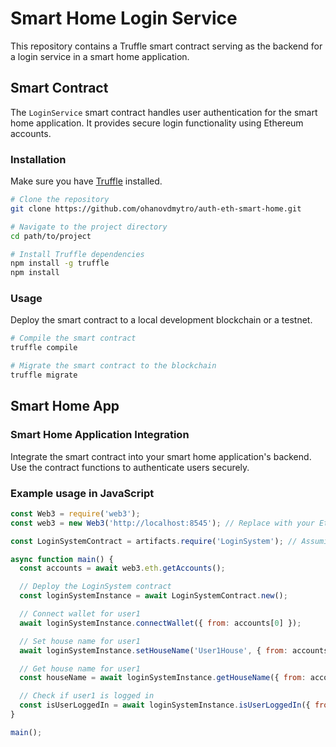 # Smart Home Login Service

This repository contains a Truffle smart contract serving as the backend for a login service in a smart home application.

## Smart Contract

The `LoginService` smart contract handles user authentication for the smart home application. It provides secure login functionality using Ethereum accounts.

### Installation

Make sure you have [Truffle](https://www.trufflesuite.com/truffle) installed.

```bash
# Clone the repository
git clone https://github.com/ohanovdmytro/auth-eth-smart-home.git

# Navigate to the project directory
cd path/to/project

# Install Truffle dependencies
npm install -g truffle
npm install
```

### Usage
Deploy the smart contract to a local development blockchain or a testnet.
 ```bash
# Compile the smart contract
truffle compile

# Migrate the smart contract to the blockchain
truffle migrate
```
## Smart Home App

### Smart Home Application Integration

Integrate the smart contract into your smart home application's backend. Use the contract functions to authenticate users securely.

### Example usage in JavaScript
```javascript
const Web3 = require('web3');
const web3 = new Web3('http://localhost:8545'); // Replace with your Ethereum node URL

const LoginSystemContract = artifacts.require('LoginSystem'); // Assuming you have the truffle artifacts available

async function main() {
  const accounts = await web3.eth.getAccounts();

  // Deploy the LoginSystem contract
  const loginSystemInstance = await LoginSystemContract.new();

  // Connect wallet for user1
  await loginSystemInstance.connectWallet({ from: accounts[0] });

  // Set house name for user1
  await loginSystemInstance.setHouseName('User1House', { from: accounts[0] });

  // Get house name for user1
  const houseName = await loginSystemInstance.getHouseName({ from: accounts[0] });

  // Check if user1 is logged in
  const isUserLoggedIn = await loginSystemInstance.isUserLoggedIn({ from: accounts[0] });
}

main();

```
